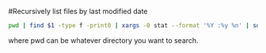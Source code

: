 #Recursively list files by last modified date

```bash
pwd | find $1 -type f -print0 | xargs -0 stat --format '%Y :%y %n' | sort -nr | cut -d: -f2- | head
```

where pwd can be whatever directory you want to search.
